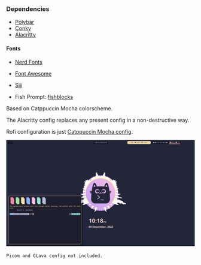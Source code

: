 ### Dependencies

- [Polybar](https://github.com/polybar/polybar)
- [Conky](https://github.com/brndnmtthws/conky)
- [Alacritty](https://github.com/alacritty/alacritty)

#### Fonts

- [Nerd Fonts](https://www.nerdfonts.com/)
- [Font Awesome](https://fontawesome.com/)
- [Siji](https://github.com/stark/siji)

- Fish Prompt: [fishblocks](https://github.com/manilarome/fishblocks)

Based on Catppuccin Mocha colorscheme.

The Alacritty config replaces any present config in a non-destructive way.

Rofi configuration is just [Catppuccin Mocha config](https://github.com/catppuccin/rofi).

![](preview.png)

```
Picom and GLava config not included.
```
